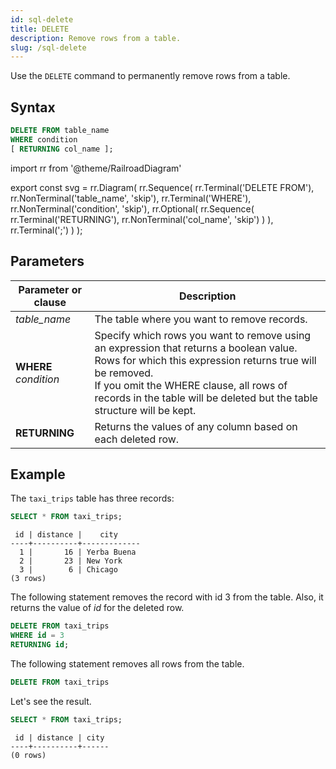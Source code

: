```yaml
---
id: sql-delete
title: DELETE
description: Remove rows from a table.
slug: /sql-delete
---
```


<head>
  <link rel="canonical" href="https://docs.risingwave.com/docs/current/sql-delete/" />
</head>

Use the `DELETE` command to permanently remove rows from a table.

## Syntax

```sql
DELETE FROM table_name
WHERE condition
[ RETURNING col_name ];
```

import rr from '@theme/RailroadDiagram'

export const svg = rr.Diagram(
rr.Sequence(
rr.Terminal('DELETE FROM'),
rr.NonTerminal('table_name', 'skip'),
rr.Terminal('WHERE'),
rr.NonTerminal('condition', 'skip'),
rr.Optional(
rr.Sequence(
rr.Terminal('RETURNING'),
rr.NonTerminal('col_name', 'skip')
)
),
rr.Terminal(';')
)
);

<Drawer SVG={svg} />

## Parameters

| Parameter or clause   | Description                                                                                                                                                                                                                                                                     |
| --------------------- | ------------------------------------------------------------------------------------------------------------------------------------------------------------------------------------------------------------------------------------------------------------------------------- |
| _table_name_          | The table where you want to remove records.                                                                                                                                                                                                                                     |
| **WHERE** _condition_ | Specify which rows you want to remove using an expression that returns a boolean value. Rows for which this expression returns true will be removed. <br/> If you omit the WHERE clause, all rows of records in the table will be deleted but the table structure will be kept. |
| **RETURNING**         | Returns the values of any column based on each deleted row.                                                                                                                                                                                                                     |

## Example

The `taxi_trips` table has three records:

```sql
SELECT * FROM taxi_trips;
```

```
 id | distance |    city
----+----------+-------------
  1 |       16 | Yerba Buena
  2 |       23 | New York
  3 |        6 | Chicago
(3 rows)
```

The following statement removes the record with id 3 from the table. Also, it returns the value of _id_ for the deleted row.

```sql
DELETE FROM taxi_trips
WHERE id = 3
RETURNING id;
```

The following statement removes all rows from the table.

```sql
DELETE FROM taxi_trips
```

Let's see the result.

```sql
SELECT * FROM taxi_trips;
```

```
 id | distance | city
----+----------+------
(0 rows)
```
